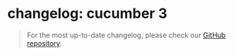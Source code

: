 # changelog: cucumber 3

> For the most up-to-date changelog, please check our [GitHub repository](https://github.com/qase-tms/qase-java/blob/main/qase-cucumber-v3-reporter/changelog.md).


